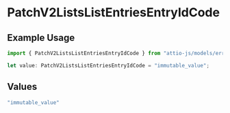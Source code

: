 # PatchV2ListsListEntriesEntryIdCode

## Example Usage

```typescript
import { PatchV2ListsListEntriesEntryIdCode } from "attio-js/models/errors";

let value: PatchV2ListsListEntriesEntryIdCode = "immutable_value";
```

## Values

```typescript
"immutable_value"
```